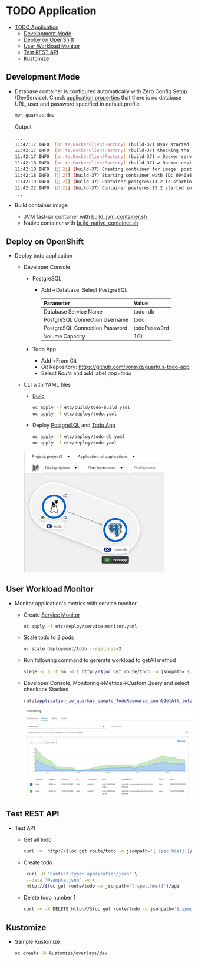 # TODO Application

- [TODO Application](#todo-application)
  - [Development Mode](#development-mode)
  - [Deploy on OpenShift](#deploy-on-openshift)
  - [User Workload Monitor](#user-workload-monitor)
  - [Test REST API](#test-rest-api)
  - [Kustomize](#kustomize)

## Development Mode
- Database container is configured automatically with Zero Config Setup (DevService). Check [application.properties](src/main/resources/application.properties) that there is no database URL, user and password specified in default profile.
  
  ```bash
  mvn quarkus:dev
  ```

  Output

  ```bash
  ...
  11:42:17 INFO  [or.te.DockerClientFactory] (build-37) Ryuk started - will monitor and terminate Testcontainers containers on JVM exit
  11:42:17 INFO  [or.te.DockerClientFactory] (build-37) Checking the system...
  11:42:17 INFO  [or.te.DockerClientFactory] (build-37) ✔︎ Docker server version should be at least 1.6.0
  11:42:18 INFO  [or.te.DockerClientFactory] (build-37) ✔︎ Docker environment should have more than 2GB free disk space
  11:42:18 INFO  [🐳.2]] (build-37) Creating container for image: postgres:13.2
  11:42:18 INFO  [🐳.2]] (build-37) Starting container with ID: 0040a40f1bbe0f583455d047ba3abf6e0cd7d9718fec342f9bb0a3fdf46bc315
  11:42:19 INFO  [🐳.2]] (build-37) Container postgres:13.2 is starting: 0040a40f1bbe0f583455d047ba3abf6e0cd7d9718fec342f9bb0a3fdf46bc315
  11:42:22 INFO  [🐳.2]] (build-37) Container postgres:13.2 started in PT4.512469S
  ...
  ```
  
- Build container image
  - JVM fast-jar container with [build_jvm_container.sh](build_jvm_container.sh)
  - Native container with [build_native_container.sh](build_native_container.sh)
  
## Deploy on OpenShift

- Deploy todo application
  
  - Developer Console
    - PostgreSQL
      - Add->Database, Select PostgreSQL
    
        | Parameter                      | Value        | 
        |--------------------------------|--------------|
        | Database Service Name          | todo-db      | 
        | PostgreSQL Connection Username | todo         | 
        | PostgreSQL Connection Password | todoPassw0rd |  
        | Volume Capacity | 1Gi |  

    - Todo App
      - Add->From Git
      - Git Repository: https://github.com/voraviz/quarkus-todo-app
      - Select *Route* and add label *app=todo*

  - CLI with YAML files
    - [Build](etc/build/todo-build.yaml)
      
      ```bash
      oc apply -f etc/build/todo-build.yaml
      oc apply -f etc/deploy/todo.yaml
      ```
    - Deploy [PostgreSQL](etc/deploy/todo-db.yaml) and [Todo App](etc/deploy/todo.yaml)
      
      ```bash
      oc apply -f etc/deploy/todo-db.yaml
      oc apply -f etc/deploy/todo.yaml
      ```
    
    ![](images/app-topology.png)

## User Workload Monitor
- Monitor application's metrics with service monitor
  - Create [Service Monitor](etc/deploy/service-monitor.yaml) 
    
    ```bash
    oc apply -f etc/deploy/service-monitor.yaml
    ```

  - Scale todo to 2 pods
    
    ```bash
    oc scale deployment/todo --replicas=2
    ```

  - Run following command to gererate workload to getAll method
    
    ```bash
    siege -c 5 -t 5m -d 1 http://$(oc get route/todo -o jsonpath='{.spec.host}')/api
    ```

  - Developer Console, Monitoring->Metrics->Custom Query and select checkbox Stacked
    
    ```bash
    rate(application_io_quarkus_sample_TodoResource_countGetAll_total[1m])
    ```

    ![](images/app-monitor.png)

## Test REST API
- Test API
  - Get all todo 
  
    ```bash
    curl -v  http://$(oc get route/todo -o jsonpath='{.spec.host}')/api
    ```
  
  - Create todo
    
    ```bash
     curl -H "Content-type: application/json" \
     --data "@sample.json" -v \
     http://$(oc get route/todo -o jsonpath='{.spec.host}')/api
    ```
 
  - Delete todo number 1
   
    ```bash
    curl -v -X DELETE http://$(oc get route/todo -o jsonpath='{.spec.host}')/api/1
    ```
## Kustomize
- Sample Kustomize
  
  ```bash
  oc create -k kustomize/overlays/dev
  ```